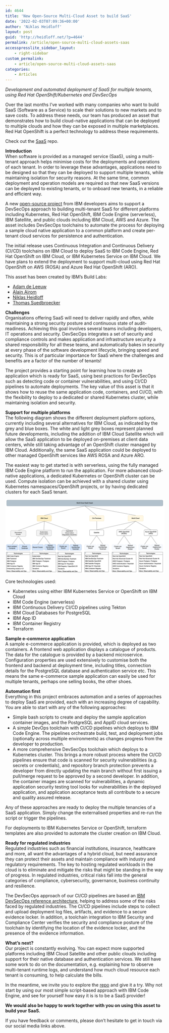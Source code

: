 ```yaml
---
id: 4644
title: 'New Open-Source Multi-Cloud Asset to build SaaS'
date: '2022-02-03T07:09:36+00:00'
author: 'Niklas Heidloff'
layout: post
guid: 'http://heidloff.net/?p=4644'
permalink: /article/open-source-multi-cloud-assets-saas
accesspresslite_sidebar_layout:
    - right-sidebar
custom_permalink:
    - article/open-source-multi-cloud-assets-saas
categories:
    - Articles
---
```


*Development and automated deployment of SaaS for multiple tenants, using Red Hat OpenShift/Kubernetes and DevSecOps*

Over the last months I’ve worked with many companies who want to build SaaS (Software as a Service) to scale their solutions to new markets and to save costs. To address these needs, our team has produced an asset that demonstrates how to build cloud-native applications that can be deployed to multiple clouds and how they can be exposed in multiple marketplaces. Red Hat OpenShift is a perfect technology to address these requirements.

Check out the [SaaS](https://github.com/IBM/multi-tenancy) repo.

**Introduction**  
When software is provided as a managed service (SaaS), using a multi-tenant approach helps minimise costs for the deployments and operations of each tenant. In order to leverage these advantages, applications need to be designed so that they can be deployed to support multiple tenants, while maintaining isolation for security reasons. At the same time, common deployment and operation models are required so that new SaaS versions can be deployed to existing tenants, or to onboard new tenants, in a reliable and efficient way.

A new [open-source project](https://github.com/IBM/multi-tenancy) from IBM developers aims to support a DevSecOps approach to building multi-tenant SaaS for different platforms including Kubernetes, Red Hat OpenShift, IBM Code Engine (serverless), IBM Satellite, and public clouds including IBM Cloud, AWS and Azure. The asset includes DevSecOps toolchains to automate the process for deploying a sample cloud native application to a common platform and create per-tenant cloud services for persistence and authentication.

The initial release uses Continuous Integration and Continuous Delivery (CI/CD) toolchains on IBM Cloud to deploy SaaS to IBM Code Engine, Red Hat OpenShift on IBM Cloud, or IBM Kubernetes Service on IBM Cloud. We have plans to extend the deployment to support multi-cloud using Red Hat OpenShift on AWS (ROSA) and Azure Red Hat OpenShift (ARO).

This asset has been created by IBM’s Build Labs:

- [Adam de Leeuw](https://www.linkedin.com/in/deleeuwa)
- [](https://github.com/IBM/multi-tenancy/blob/main/documentation)[Alain Airom](https://twitter.com/AAairom)
- [Niklas Heidloff](https://twitter.com/nheidloff)
- [Thomas Suedbroecker](https://twitter.com/tsuedbroecker)

**Challenges**  
Organisations offering SaaS will need to deliver rapidly and often, while maintaining a strong security posture and continuous state of audit-readiness. Achieving this goal involves several teams including developers, IT operations and security. DevSecOps integrates a set of security and compliance controls and makes application and infrastructure security a shared responsibility for all these teams, and automatically bakes in security at every phase of the software development lifecycle, bringing speed and security. This is of particular importance for SaaS where the challenges and benefits are a factor of the number of tenants!

The project provides a starting point for learning how to create an application which is ready for SaaS, using best practices for DevSecOps such as detecting code or container vulnerabilities, and using CI/CD pipelines to automate deployments. The key value of this asset is that it shows how to reuse the same application code, containers, and CI/CD, with the flexibility to deploy to a dedicated or shared Kubernetes cluster, while maintaining isolation and security.

**Support for multiple platforms**  
The following diagram shows the different deployment platform options, currently including several alternatives for IBM Cloud, as indicated by the grey and blue boxes. The white and light grey boxes represent planned future developments, including the addition of IBM Cloud Satellite which will allow the SaaS application to be deployed on-premises at client data centers, while still taking advantage of an OpenShift cluster managed by IBM Cloud. Additionally, the same SaaS application could be deployed to other managed OpenShift services like AWS ROSA and Azure ARO.

The easiest way to get started is with serverless, using the fully managed IBM Code Engine platform to run the application. For more advanced cloud-native applications, a dedicated Kubernetes or OpenShift cluster can be used. Compute isolation can be achieved with a shared cluster using Kubernetes namespaces/OpenShift projects, or by having dedicated clusters for each SaaS tenant.

![image](/assets/img/2022/02/Options-Simple.png)

Core technologies used:

- Kubernetes using either IBM Kubernetes Service or OpenShift on IBM Cloud
- IBM Code Engine (serverless)
- IBM Continuous Delivery CI/CD pipelines using Tekton
- IBM Cloud Databases for PostgreSQL
- IBM App ID
- IBM Container Registry
- Terraform

**Sample e-commerce application**  
A sample e-commerce application is provided, which is deployed as two containers. A frontend web application displays a catalogue of products. The data for the catalogue is provided by a backend microservice. Configuration properties are used extensively to customise both the frontend and backend at deployment time, including titles, connection details for the PostgreSQL database and authentication service etc. This means the same e-commerce sample application can easily be used for multiple tenants, perhaps one selling books, the other shoes.

**Automation first**  
Everything in this project embraces automation and a series of approaches to deploy SaaS are provided, each with an increasing degree of capability. You are able to start with any of the following approaches:

- Simple bash scripts to create and deploy the sample application container images, and the PostgreSQL and AppID cloud services.
- A simple DevOps toolchain with CI/CD pipelines which deploys to IBM Code Engine. The pipelines orchestrate build, test, and deployment jobs (optionally across multiple environments) as changes progress from the developer to production.
- A more comprehensive DevSecOps toolchain which deploys to a Kubernetes cluster. This brings a more robust process where the CI/CD pipelines ensure that code is scanned for security vulnerabilities (e.g. secrets or credentials), and repository branch protection prevents a developer from directly updating the main branch without first issuing a pull/merge request to be approved by a second developer. In addition, the container images are scanned for vulnerabilities, a dynamic application security testing tool looks for vulnerabilities in the deployed application, and application acceptance tests all contribute to a secure and quality assured release.

Any of these approaches are ready to deploy the multiple tenancies of a SaaS application. Simply change the externalised properties and re-run the script or trigger the pipelines.

For deployments to IBM Kubernetes Service or OpenShift, terraform templates are also provided to automate the cluster creation on IBM Cloud.

**Ready for regulated industries**  
Regulated industries such as financial institutions, insurance, healthcare and more, all want the advantages of a hybrid cloud, but need assurance they can protect their assets and maintain compliance with industry and regulatory requirements. The key to hosting regulated workloads in the cloud is to eliminate and mitigate the risks that might be standing in the way of progress. In regulated industries, critical risks fall into the general categories of compliance, cybersecurity, governance, business continuity and resilience.

The DevSecOps approach of our CI/CD pipelines are based an [IBM DevSecOps reference architecture](https://www.ibm.com/cloud/blog/announcements/devsecops-reference-implementation-for-audit-ready-compliance-across-development-teams), helping to address some of the risks faced by regulated industries. The CI/CD pipelines include steps to collect and upload deployment log files, artifacts, and evidence to a secure evidence locker. In addition, a toolchain integration to IBM Security and Compliance Center verifies the security and compliance posture of the toolchain by identifying the location of the evidence locker, and the presence of the evidence information.

**What’s next?**  
Our project is constantly evolving. You can expect more supported platforms including IBM Cloud Satellite and other public clouds including support for their native database and authentication services. We still have some work to do on the documentation, e.g. explaining how to observe multi-tenant runtime logs, and understand how much cloud resource each tenant is consuming, to help calculate the bills.

In the meantime, we invite you to explore the [repo](https://github.com/IBM/multi-tenancy) and give it a try. Why not start by using our most simple script-based approach with IBM Code Engine, and see for yourself how easy it is is to be a SaaS provider!

**We would also be happy to work together with you on using this asset to build your SaaS.**

If you have feedback or comments, please don’t hesitate to get in touch via our social media links above.